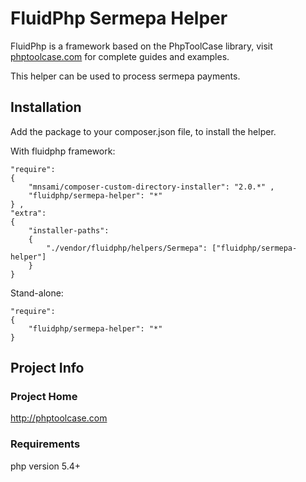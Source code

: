 # FluidPhp Sermepa Helper

FluidPhp is a framework based on the PhpToolCase library, visit [phptoolcase.com](http://phptoolcase.com) for complete guides and examples.

This helper can be used to process sermepa payments.

## Installation

Add the package to your composer.json file, to install the helper.

With fluidphp framework:
```
"require": 
{
	"mnsami/composer-custom-directory-installer": "2.0.*" ,
	"fluidphp/sermepa-helper": "*"
} ,
"extra": 
{
	"installer-paths": 
	{
		"./vendor/fluidphp/helpers/Sermepa": ["fluidphp/sermepa-helper"]
	}
}
```	
Stand-alone:
```		
"require": 
{
	"fluidphp/sermepa-helper": "*"
}
```

## Project Info

### Project Home

http://phptoolcase.com

### Requirements

php version 5.4+
